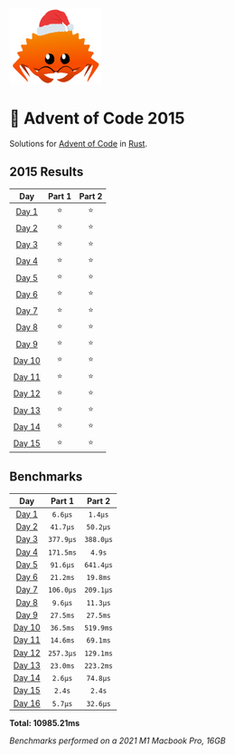 <img src="./.assets/christmas_ferris.png" width="164">

# 🎄 Advent of Code 2015

Solutions for [Advent of Code](https://adventofcode.com/) in [Rust](https://www.rust-lang.org/).

<!--- advent_readme_stars table --->
## 2015 Results

| Day | Part 1 | Part 2 |
| :---: | :---: | :---: |
| [Day 1](https://adventofcode.com/2015/day/1) | ⭐ | ⭐ |
| [Day 2](https://adventofcode.com/2015/day/2) | ⭐ | ⭐ |
| [Day 3](https://adventofcode.com/2015/day/3) | ⭐ | ⭐ |
| [Day 4](https://adventofcode.com/2015/day/4) | ⭐ | ⭐ |
| [Day 5](https://adventofcode.com/2015/day/5) | ⭐ | ⭐ |
| [Day 6](https://adventofcode.com/2015/day/6) | ⭐ | ⭐ |
| [Day 7](https://adventofcode.com/2015/day/7) | ⭐ | ⭐ |
| [Day 8](https://adventofcode.com/2015/day/8) | ⭐ | ⭐ |
| [Day 9](https://adventofcode.com/2015/day/9) | ⭐ | ⭐ |
| [Day 10](https://adventofcode.com/2015/day/10) | ⭐ | ⭐ |
| [Day 11](https://adventofcode.com/2015/day/11) | ⭐ | ⭐ |
| [Day 12](https://adventofcode.com/2015/day/12) | ⭐ | ⭐ |
| [Day 13](https://adventofcode.com/2015/day/13) | ⭐ | ⭐ |
| [Day 14](https://adventofcode.com/2015/day/14) | ⭐ | ⭐ |
| [Day 15](https://adventofcode.com/2015/day/15) | ⭐ | ⭐ |
<!--- advent_readme_stars table --->

<!--- benchmarking table --->
## Benchmarks

| Day | Part 1 | Part 2 |
| :---: | :---: | :---:  |
| [Day 1](./src/bin/01.rs) | `6.6µs` | `1.4µs` |
| [Day 2](./src/bin/02.rs) | `41.7µs` | `50.2µs` |
| [Day 3](./src/bin/03.rs) | `377.9µs` | `388.0µs` |
| [Day 4](./src/bin/04.rs) | `171.5ms` | `4.9s` |
| [Day 5](./src/bin/05.rs) | `91.6µs` | `641.4µs` |
| [Day 6](./src/bin/06.rs) | `21.2ms` | `19.8ms` |
| [Day 7](./src/bin/07.rs) | `106.0µs` | `209.1µs` |
| [Day 8](./src/bin/08.rs) | `9.6µs` | `11.3µs` |
| [Day 9](./src/bin/09.rs) | `27.5ms` | `27.5ms` |
| [Day 10](./src/bin/10.rs) | `36.5ms` | `519.9ms` |
| [Day 11](./src/bin/11.rs) | `14.6ms` | `69.1ms` |
| [Day 12](./src/bin/12.rs) | `257.3µs` | `129.1ms` |
| [Day 13](./src/bin/13.rs) | `23.0ms` | `223.2ms` |
| [Day 14](./src/bin/14.rs) | `2.6µs` | `74.8µs` |
| [Day 15](./src/bin/15.rs) | `2.4s` | `2.4s` |
| [Day 16](./src/bin/16.rs) | `5.7µs` | `32.6µs` |

**Total: 10985.21ms**
<!--- benchmarking table --->

*Benchmarks performed on a 2021 M1 Macbook Pro, 16GB*
